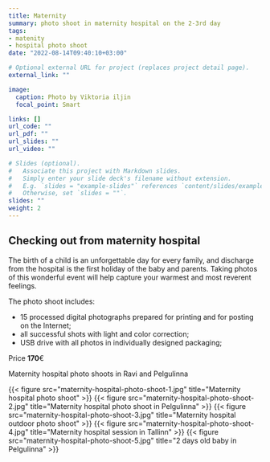 ```yaml
---
title: Maternity
summary: photo shoot in maternity hospital on the 2-3rd day
tags:
- matenity
- hospital photo shoot
date: "2022-08-14T09:40:10+03:00"

# Optional external URL for project (replaces project detail page).
external_link: ""

image:
  caption: Photo by Viktoria iljin
  focal_point: Smart

links: []
url_code: ""
url_pdf: ""
url_slides: ""
url_video: ""

# Slides (optional).
#   Associate this project with Markdown slides.
#   Simply enter your slide deck's filename without extension.
#   E.g. `slides = "example-slides"` references `content/slides/example-slides.md`.
#   Otherwise, set `slides = ""`.
slides: ""
weight: 2
---
```


## Checking out from maternity hospital

The birth of a child is an unforgettable day for every family, and discharge from the hospital is the first holiday of the baby and parents. Taking photos of this wonderful event will help capture your warmest and most reverent feelings.

The photo shoot includes:
* 15 processed digital photographs prepared for printing and for posting on the Internet;
* all successful shots with light and color correction;
* USB drive with all photos in individually designed packaging;

Price **170**€

Maternity hospital photo shoots in Ravi and Pelgulinna

{{< figure src="maternity-hospital-photo-shoot-1.jpg" title="Maternity hospital photo shoot" >}}
{{< figure src="maternity-hospital-photo-shoot-2.jpg" title="Maternity hospital photo shoot in Pelgulinna" >}}
{{< figure src="maternity-hospital-photo-shoot-3.jpg" title="Maternity hospital outdoor photo shoot" >}}
{{< figure src="maternity-hospital-photo-shoot-4.jpg" title="Maternity hospital session in Tallinn" >}}
{{< figure src="maternity-hospital-photo-shoot-5.jpg" title="2 days old baby in Pelgulinna" >}}